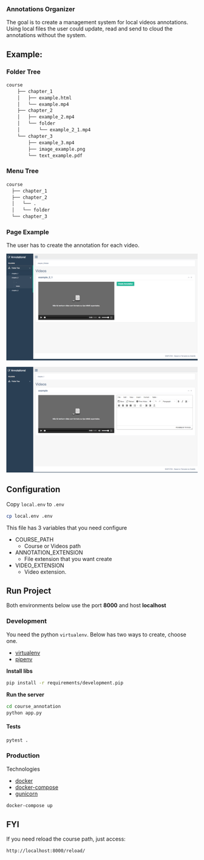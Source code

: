 ### Annotations Organizer

The goal is to create a management system for local videos annotations.
Using local files the user could update, read and send to cloud the annotations without the system.

## Example:
### Folder Tree
```bash
course
    ├── chapter_1
    │   ├── example.html
    │   └── example.mp4
    ├── chapter_2
    │   ├── example_2.mp4
    │   └── folder
    │       └── example_2_1.mp4
    └── chapter_3
        ├── example_3.mp4
        ├── image_example.png
        └── text_example.pdf
```

### Menu Tree
``` bash
course
  ├── chapter_1
  ├── chapter_2
  │   └── .
  │   └── folder   
  └── chapter_3
```

### Page Example

The user has to create the annotation for each video.

![no_annotation](doc/images/no_annotation.png)

![annotation](doc/images/annotation.png)

## Configuration
Copy `local.env` to `.env`
```bash
cp local.env .env
```

This file has 3 variables that you need configure

* COURSE_PATH
    * Course or Videos path
* ANNOTATION_EXTENSION
    * File extension that you want create
* VIDEO_EXTENSION
    * Video extension.


## Run Project

Both environments below use the port **8000** and host **localhost**

### Development
You need the python `virtualenv`. Below has two ways to create, choose one.
* [virtualenv](https://virtualenv.pypa.io/en/stable/) 
* [pipenv](https://docs.pipenv.org/)

**Install libs**
```bash
pip install -r requirements/development.pip
```

**Run the server**
```bash
cd course_annotation
python app.py
```

#### Tests
```bash
pytest .
```

### Production

Technologies
* [docker](https://www.docker.com/what-docker)
* [docker-compose](https://docs.docker.com/compose/overview/)
* [gunicorn](http://gunicorn.org/)

```bash
docker-compose up
```

## FYI

If you need reload the course path, just access:
```text
http://localhost:8000/reload/
```